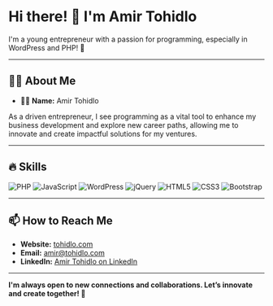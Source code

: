 # Hi there! 👋 I'm Amir Tohidlo
I'm a young entrepreneur with a passion for programming, especially in WordPress and PHP! 🚀

---

## 🧑‍💻 About Me
- 👨‍💻 **Name:** Amir Tohidlo

As a driven entrepreneur, I see programming as a vital tool to enhance my business development and explore new career paths, allowing me to innovate and create impactful solutions for my ventures.

---

## 🔥 Skills
![PHP](https://img.shields.io/badge/PHP-777BB4?style=for-the-badge&logo=php&logoColor=white)
![JavaScript](https://img.shields.io/badge/JavaScript-323330?style=for-the-badge&logo=javascript&logoColor=F7DF1E)
![WordPress](https://img.shields.io/badge/WordPress-21759B?style=for-the-badge&logo=wordpress&logoColor=white)
![jQuery](https://img.shields.io/badge/jQuery-0769AD?style=for-the-badge&logo=jquery&logoColor=white)
![HTML5](https://img.shields.io/badge/HTML5-E34F26?style=for-the-badge&logo=html5&logoColor=white)
![CSS3](https://img.shields.io/badge/CSS3-1572B6?style=for-the-badge&logo=css3&logoColor=white)
![Bootstrap](https://img.shields.io/badge/Bootstrap-563D7C?style=for-the-badge&logo=bootstrap&logoColor=white)

---

## 📫 How to Reach Me
- **Website:** [tohidlo.com](https://tohidlo.com)
- **Email:** [amir@tohidlo.com](mailto:amir@tohidlo.com)
- **LinkedIn:** [Amir Tohidlo on LinkedIn](https://www.linkedin.com/in/tohidlo)

---

**I'm always open to new connections and collaborations. Let’s innovate and create together! 🚀**
